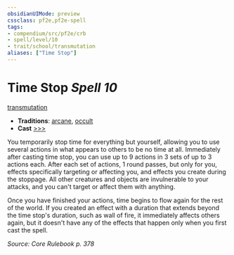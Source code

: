 ```yaml
---
obsidianUIMode: preview
cssclass: pf2e,pf2e-spell
tags:
- compendium/src/pf2e/crb
- spell/level/10
- trait/school/transmutation
aliases: ["Time Stop"]
---
```

# Time Stop *Spell 10*   
[transmutation](transmutation.md)  

- **Traditions**: [arcane](arcane.md), [occult](occult.md)
- **Cast** [>>>](chapter-9-playing-the-game.md#Actions "Three-Action") 

You temporarily stop time for everything but yourself, allowing you to use several actions in what appears to others to be no time at all. Immediately after casting time stop, you can use up to 9 actions in 3 sets of up to 3 actions each. After each set of actions, 1 round passes, but only for you, effects specifically targeting or affecting you, and effects you create during the stoppage. All other creatures and objects are invulnerable to your attacks, and you can't target or affect them with anything.

Once you have finished your actions, time begins to flow again for the rest of the world. If you created an effect with a duration that extends beyond the time stop's duration, such as wall of fire, it immediately affects others again, but it doesn't have any of the effects that happen only when you first cast the spell.

*Source: Core Rulebook p. 378*